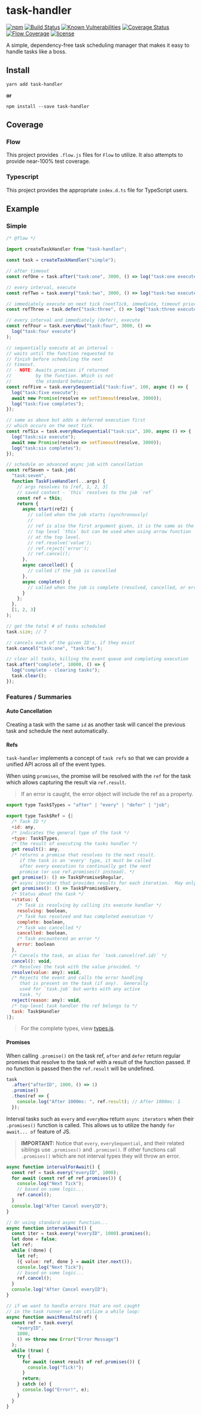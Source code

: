 # task-handler

[![npm](https://img.shields.io/npm/v/task-handler.svg)](https://github.com/odo-network/task-handler)
[![Build Status](https://travis-ci.com/odo-network/task-handler.svg?branch=master)](https://travis-ci.com/odo-network/task-handler)
[![Known Vulnerabilities](https://snyk.io/test/github/odo-network/task-handler/badge.svg?targetFile=package.json)](https://snyk.io/test/github/odo-network/task-handler?targetFile=package.json)
[![Coverage Status](https://coveralls.io/repos/github/odo-network/task-handler/badge.svg?branch=master&service=github)](https://coveralls.io/github/odo-network/task-handler?branch=master)
[![Flow Coverage](./dev/coverage/flow/flow-coverage-badge.svg)](https://odo-network.github.io/task-handler/dev/coverage/flow/index.html)
[![license](https://img.shields.io/github/license/odo-network/task-handler.svg)](https://github.com/odo-network/task-handler)

A simple, dependency-free task scheduling manager that makes it easy to handle tasks like a boss.

## Install

```
yarn add task-handler
```

**or**

```
npm install --save task-handler
```

## Coverage

### Flow

This project provides `.flow.js` files for `Flow` to utilize. It also attempts to provide near-100% test coverage.

### Typescript

This project provides the appropriate `index.d.ts` file for TypeScript users.

## Example

### Simple

```js
/* @flow */

import createTaskHandler from "task-handler";

const task = createTaskHandler("simple");

// after timeout
const refOne = task.after("task:one", 3000, () => log("task:one execute"));

// every interval, execute
const refTwo = task.every("task:two", 3000, () => log("task:two execute"));

// immediately execute on next tick (nextTick, immediate, timeout priority - first found)
const refThree = task.defer("task:three", () => log("task:three execute"));

// every interval and immediately (defer), execute
const refFour = task.everyNow("task:four", 3000, () =>
  log("task:four execute")
);

// sequentially execute at an interval -
// waits until the function requested to
// finish before scheduling the next
// timeout.
// - NOTE: Awaits promises if returned
//         by the function. Which is not
//         the standard behavior.
const refFive = task.everySequential("task:five", 100, async () => {
  log("task:five execute");
  await new Promise(resolve => setTimeout(resolve, 3000));
  log("task:five completes");
});

// same as above but adds a deferred execution first
// which occurs on the next tick.
const refSix = task.everyNowSequential("task:six", 100, async () => {
  log("task:six execute");
  await new Promise(resolve => setTimeout(resolve, 3000));
  log("task:six completes");
});

// schedule an advanced async job with cancellation
const refSeven = task.job(
  "task:seven",
  function TaskFiveHandler(...args) {
    // args resolves to [ref, 1, 2, 3]
    // saved context - `this` resolves to the job `ref`
    const ref = this;
    return {
      async start(ref2) {
        // called when the job starts (synchronously)
        //
        // ref is also the first argument given, it is the same as the
        // top level `this` but can be used when using arrow function
        // at the top level.
        // ref.resolve('value');
        // ref.reject('error');
        // ref.cancel();
      },
      async cancelled() {
        // called if the job is cancelled
      },
      async complete() {
        // called when the job is complete (resolved, cancelled, or errored).
      }
    };
  },
  [1, 2, 3]
);

// get the total # of tasks scheduled
task.size; // 7

// cancels each of the given ID's, if they exist
task.cancel("task:one", "task:two");

// clear all tasks, killing the event queue and completing execution
task.after("complete", 10000, () => {
  log("complete - clearing tasks");
  task.clear();
});
```

### Features / Summaries

#### Auto Cancellation

Creating a task with the same `id` as another task will cancel the previous task and schedule the next automatically.

#### Refs

`task-handler` implements a concept of `task refs` so that we can provide a unified API across all of the event types.

When using `promises`, the promise will be resolved with the `ref` for the task which allows capturing the result via `ref.result`.

> If an error is caught, the error object will include the ref as a property.

```javascript
export type Task$Types = "after" | "every" | "defer" | "job";

export type Task$Ref = {|
  /* Task ID */
  +id: any,
  /* indicates the general type of the task */
  +type: Task$Types,
  /* the result of executing the tasks handler */
  get result(): any,
  /* returns a promise that resolves to the next result.
     if the task is an 'every' type, it must be called 
     after every execution to continually get the next 
     promise (or use ref.promises() instead). */
  get promise(): () => Task$Promise$Regular,
  /* async iterator that provides results for each iteration.  May only be called on 'every' type tasks. */
  get promises(): () => Task$Promise$Every,
  /* Status about the task */
  +status: {
    /* Task is resolving by calling its execute handler */
    resolving: boolean,
    /* Task has resolved and has completed execution */
    complete: boolean,
    /* Task was cancelled */
    cancelled: boolean,
    /* Task encountered an error */
    error: boolean
  },
  /* Cancels the task, an alias for `task.cancel(ref.id)` */
  cancel(): void,
  /* Resolves the task with the value provided. */
  resolve(value: any): void,
  /* Rejects the event and calls the error handling 
     that is present on the task (if any).  Generally 
     used for `task.job` but works with any active 
     task. */
  reject(reason: any): void,
  /* top-level task handler the ref belongs to */
  task: Task$Handler
|};
```

> For the complete types, view [types.js](./src/types.js).

#### Promises

When calling `.promise()` on the task ref, `after` and `defer` return regular promises that resolve to the task ref with a result of the function passed. If no function is passed then the `ref.result` will be undefined.

```js
task
  .after("afterID", 1000, () => 1)
  .promise()
  .then(ref => {
    console.log("After 1000ms: ", ref.result); // After 1000ms: 1
  });
```

Interval tasks such as `every` and `everyNow` return `async iterators` when their `.promises()` function is called. This allows us to utilize the handy `for await... of` feature of JS.

> **IMPORTANT:** Notice that `every`, `everySequential`, and their related siblings use `.promises()` and `.promise()`. If other functions call `.promises()` which are not interval types they will throw an error.

```js
async function intervalForAwait() {
  const ref = task.every("everyID", 1000);
  for await (const ref of ref.promises()) {
    console.log("Next Tick");
    // based on some logic...
    ref.cancel();
  }
  console.log("After Cancel everyID");
}

// Or using standard async function...
async function intervalAwait() {
  const iter = task.every("everyID", 1000).promises();
  let done = false;
  let ref;
  while (!done) {
    let ref;
    ({ value: ref, done } = await iter.next());
    console.log("Next Tick");
    // based on some logic...
    ref.cancel();
  }
  console.log("After Cancel everyID");
}

// if we want to handle errors that are not caught
// in the task runner we can utilize a while loop:
async function awaitResults(ref) {
  const ref = task.every(
    "everyID",
    1000,
    () => throw new Error("Error Message")
  );
  while (true) {
    try {
      for await (const result of ref.promises()) {
        console.log("Tick!");
      }
      return;
    } catch (e) {
      console.log("Error!", e);
    }
  }
}
```
